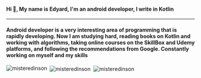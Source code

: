 <h4 align="left">
	Hi 👋, My name is Edyard, I'm an android developer, I write in Kotlin
</h4>
<hr>
<h4>Android developer is a very interesting area of programming that is rapidly developing. Now I am studying hard, reading books on Kotlin and working with algorithms, taking online courses on the SkillBox and Udemy platforms, and following the recommendations from Google. Constantly working on myself and my skills</h4>
<!-- <p align="left"> 
	<a href="https://github.com/ryo-ma/github-profile-trophy">
		<img src="https://github-profile-trophy.vercel.app/?username=misteredinson" alt="misteredinson" />
	</a> 
</p> -->
<!-- <hr>
<h4 align="right">My skills:</h4>
<h5>Android:</h5>
<p align="right">
	<a href="https://developer.android.com" target="_blank" rel="noreferrer"> 
		<img src="https://raw.githubusercontent.com/devicons/devicon/master/icons/android/android-original-wordmark.svg" alt="android" width="40" height="40"/> 
	</a> 
	<a href="https://kotlinlang.org" target="_blank" rel="noreferrer"> 
		<img src="https://www.vectorlogo.zone/logos/kotlinlang/kotlinlang-icon.svg" alt="kotlin" width="40" height="40"/> 
	</a>
		<a href="https://www.java.com" target="_blank" rel="noreferrer"> 
		<img src="https://raw.githubusercontent.com/devicons/devicon/master/icons/java/java-original.svg" alt="java" width="40" height="40"/> 
	</a>
	<a href="https://firebase.google.com/" target="_blank" rel="noreferrer"> 
		<img src="https://www.vectorlogo.zone/logos/firebase/firebase-icon.svg" alt="firebase" width="40" height="40"/> 
	</a>
	<a href="https://git-scm.com/" target="_blank" rel="noreferrer"> 
		<img src="https://www.vectorlogo.zone/logos/git-scm/git-scm-icon.svg" alt="git" width="40" height="40"/> 
	</a>
	<a href="https://www.figma.com/" target="_blank" rel="noreferrer"> 
		<img src="https://www.vectorlogo.zone/logos/figma/figma-icon.svg" alt="figma" width="40" height="40"/> 
	</a>
	<a href="https://postman.com" target="_blank" rel="noreferrer"> 
		<img src="https://www.vectorlogo.zone/logos/getpostman/getpostman-icon.svg" alt="postman" width="40" height="40"/> 
	</a>
</p> -->
<!-- <h5>WEB:</h5>
<p align="left">
	<a href="https://www.w3.org/html/" target="_blank" rel="noreferrer"> 
		<img src="https://raw.githubusercontent.com/devicons/devicon/master/icons/html5/html5-original-wordmark.svg" alt="html5" width="35" height="35"/> 
	</a>
	<a href="https://www.w3schools.com/css/" target="_blank" rel="noreferrer"> 
		<img src="https://raw.githubusercontent.com/devicons/devicon/master/icons/css3/css3-original-wordmark.svg" alt="css3" width="35" height="35"/> 
	</a> 
	<a href="https://developer.mozilla.org/en-US/docs/Web/JavaScript" target="_blank" rel="noreferrer"> 
		<img src="https://raw.githubusercontent.com/devicons/devicon/master/icons/javascript/javascript-original.svg" alt="javascript" width="35" height="35"/> 
	</a>
	<a href="https://www.php.net" target="_blank" rel="noreferrer"> 
		<img src="https://raw.githubusercontent.com/devicons/devicon/master/icons/php/php-original.svg" alt="php" width="35" height="35"/> 
	</a>
	<a href="https://www.mysql.com/" target="_blank" rel="noreferrer"> 
		<img src="https://raw.githubusercontent.com/devicons/devicon/master/icons/mysql/mysql-original-wordmark.svg" alt="mysql" width="35" height="35"/> 
	</a> 
	<a href="https://laravel.com/" target="_blank" rel="noreferrer"> 
		<img src="https://raw.githubusercontent.com/devicons/devicon/master/icons/laravel/laravel-plain-wordmark.svg" alt="laravel" width="35" height="35"/> 
	</a>
</p> -->

<p>
	<img align="left" src="https://github-readme-stats.vercel.app/api?username=misteredinson&show_icons=true&locale=en" alt="misteredinson" />
</p>

<p>
	&nbsp;<img align="center" src="https://github-readme-stats.vercel.app/api/top-langs?username=misteredinson&show_icons=true&locale=en&layout=compact" alt="misteredinson" />
	&nbsp;<img align="center" src="https://komarev.com/ghpvc/?username=misteredinson&label=Profile%20views&color=0e75b6&style=flat" alt="misteredinson" /> 
</p>

<!-- <h3 align="left">Connect with me:</h3>
<p align="left">
	<a href="https://linkedin.com/in/edinsson" target="blank">
		<img align="center" src="https://raw.githubusercontent.com/rahuldkjain/github-profile-readme-generator/master/src/images/icons/Social/linked-in-alt.svg" alt="edinsson" height="30" width="40" />
	</a>
	<a href="https://instagram.com/mr.edissonn" target="blank">
		<img align="center" src="https://raw.githubusercontent.com/rahuldkjain/github-profile-readme-generator/master/src/images/icons/Social/instagram.svg" alt="mr.edissonn" height="30" width="40" />
	</a>
	<a href="https://www.leetcode.com/edinsonn" target="blank">
		<img align="center" src="https://raw.githubusercontent.com/rahuldkjain/github-profile-readme-generator/master/src/images/icons/Social/leet-code.svg" alt="edinsonn" height="30" width="40" />
	</a>
</p> -->



